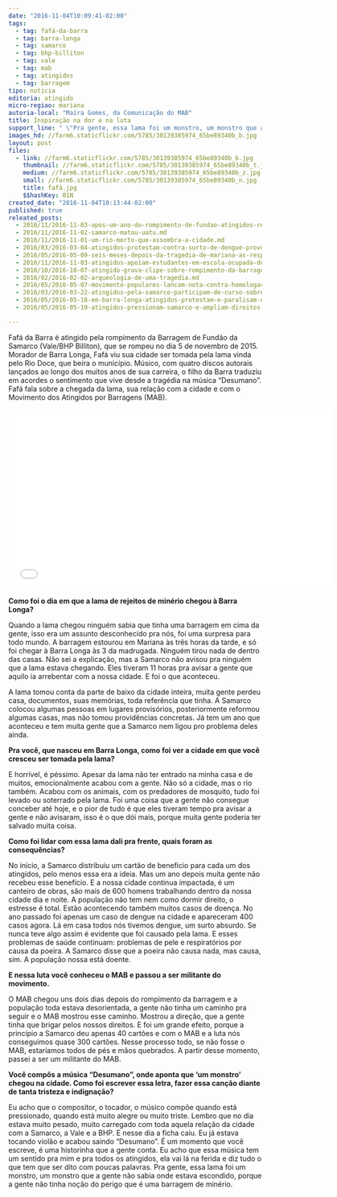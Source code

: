 ```yaml
---
date: "2016-11-04T10:09:41-02:00"
tags:
  - tag: fafá-da-barra
  - tag: barra-longa
  - tag: samarco
  - tag: bhp-billiton
  - tag: vale
  - tag: mab
  - tag: atingidos
  - tag: barragem
tipo: noticia
editoria: atingido
micro-regiao: mariana
autoria-local: "Maíra Gomes, da Comunicação do MAB"
title: Inspiração na dor e na luta
support_line: " \"Pra gente, essa lama foi um monstro, um monstro que a gente não sabia onde estava escondido, porque a gente não tinha noção do perigo que é uma barragem de minério\", afirma o músico e atingido Fafá da Barra. "
images_hd: //farm6.staticflickr.com/5785/30139385974_65be89340b_b.jpg
layout: post
files:
  - link: //farm6.staticflickr.com/5785/30139385974_65be89340b_b.jpg
    thumbnail: //farm6.staticflickr.com/5785/30139385974_65be89340b_t.jpg
    medium: //farm6.staticflickr.com/5785/30139385974_65be89340b_z.jpg
    small: //farm6.staticflickr.com/5785/30139385974_65be89340b_n.jpg
    title: fafá.jpg
    $$hashKey: 01N
created_date: "2016-11-04T10:13:44-02:00"
published: true
releated_posts:
  - 2016/11/2016-11-03-apos-um-ano-do-rompimento-de-fundao-atingidos-realizam-encontro-em-mariana.md
  - 2016/11/2016-11-02-samarco-matou-uatu.md
  - 2016/11/2016-11-01-um-rio-morto-que-assombra-a-cidade.md
  - 2016/03/2016-03-04-atingidos-protestam-contra-surto-de-dengue-provocado-pela-samarco.md
  - 2016/05/2016-05-09-seis-meses-depois-da-tragedia-de-mariana-as-respostas-ainda-nao-foram-dadas.md
  - 2016/11/2016-11-03-atingidos-apoiam-estudantes-em-escola-ocupada-de-mariana-mg.md
  - 2016/10/2016-10-07-atingido-grava-clipe-sobre-rompimento-da-barragem-da-samarco.md
  - 2016/02/2016-02-02-arqueologia-de-uma-tragedia.md
  - 2016/05/2016-05-07-movimento-populares-lancam-nota-contra-homologacao-do-acordao-entre-samarco-e-governos-federal-e-estaduais.md
  - 2016/03/2016-03-22-atingidos-pela-samarco-participam-de-curso-sobre-pensadores-brasileiros.md
  - 2016/05/2016-05-18-em-barra-longa-atingidos-protestam-e-paralisam-obras-da-samarco.md
  - 2016/05/2016-05-19-atingidos-pressionam-samarco-e-ampliam-direitos-em-barra-longa.md

---
```

<p>Faf&aacute; da Barra &eacute; atingido pela rompimento da Barragem de Fund&atilde;o da Samarco (Vale/BHP Billiton), que se rompeu no dia 5 de novembro de 2015. Morador de Barra Longa, Faf&aacute; viu sua cidade ser tomada pela lama vinda pelo Rio Doce, que beira o munic&iacute;pio. M&uacute;sico, com quatro discos autorais lan&ccedil;ados ao longo dos muitos anos de sua carreira, o filho da Barra traduziu em acordes o sentimento que vive desde a trag&eacute;dia na m&uacute;sica &ldquo;Desumano&rdquo;. Faf&aacute; fala sobre a chegada da lama, sua rela&ccedil;&atilde;o com a cidade e com o Movimento dos Atingidos por Barragens (MAB).</p>

<p><iframe allowfullscreen="" frameborder="0" height="360" src="//www.youtube.com/embed/R7VL2Ap9uEA" width="640"></iframe></p>

<p><strong>Como foi o dia em que a lama de rejeitos de min&eacute;rio chegou &agrave; Barra Longa?</strong></p>

<p>Quando a lama chegou ningu&eacute;m sabia que tinha uma barragem em cima da gente, isso era um assunto desconhecido pra n&oacute;s, foi uma surpresa para todo mundo. A barragem estourou em Mariana &agrave;s tr&ecirc;s horas da tarde, e s&oacute; foi chegar &agrave; Barra Longa &agrave;s 3 da madrugada. Ningu&eacute;m tirou nada de dentro das casas. N&atilde;o sei a explica&ccedil;&atilde;o, mas a Samarco n&atilde;o avisou pra ningu&eacute;m que a lama estava chegando. Eles tiveram 11 horas pra avisar a gente que aquilo ia arrebentar com a nossa cidade. E foi o que aconteceu.</p>

<p>A lama tomou conta da parte de baixo da cidade inteira, muita gente perdeu casa, documentos, suas mem&oacute;rias, toda refer&ecirc;ncia que tinha. A Samarco colocou algumas pessoas em lugares provis&oacute;rios, posteriormente reformou algumas casas, mas n&atilde;o tomou provid&ecirc;ncias concretas. J&aacute; tem um ano que aconteceu e tem muita gente que a Samarco nem ligou pro problema deles ainda.</p>

<p><strong>Pra voc&ecirc;, que nasceu em Barra Longa, como foi ver a cidade em que voc&ecirc; cresceu ser tomada pela lama?</strong></p>

<p>E horr&iacute;vel, &eacute; p&eacute;ssimo. Apesar da lama n&atilde;o ter entrado na minha casa e de muitos, emocionalmente acabou com a gente. N&atilde;o s&oacute; a cidade, mas o rio tamb&eacute;m. Acabou com os animais, com os predadores de mosquito, tudo foi levado ou soterrado pela lama. Foi uma coisa que a gente n&atilde;o consegue conceber at&eacute; hoje, e o pior de tudo &eacute; que eles tiveram tempo pra avisar a gente e n&atilde;o avisaram, isso &eacute; o que d&oacute;i mais, porque muita gente poderia ter salvado muita coisa.</p>

<p><strong>Como foi lidar com essa lama dali pra frente, quais foram as consequ&ecirc;ncias? </strong></p>

<p>No in&iacute;cio, a Samarco distribuiu um cart&atilde;o de beneficio para cada um dos atingidos, pelo menos essa era a ideia. Mas um ano depois muita gente n&atilde;o recebeu esse benef&iacute;cio. E a nossa cidade continua impactada, &eacute; um canteiro de obras, s&atilde;o mais de 600 homens trabalhando dentro da nossa cidade dia e noite. A popula&ccedil;&atilde;o n&atilde;o tem nem como dormir direito, o estresse &eacute; total. Est&atilde;o acontecendo tamb&eacute;m muitos casos de doen&ccedil;a. No ano passado foi apenas um caso de dengue na cidade e apareceram 400 casos agora. L&aacute; em casa todos n&oacute;s tivemos dengue, um surto absurdo. Se nunca teve algo assim &eacute; evidente que foi causado pela lama. E esses problemas de sa&uacute;de continuam: problemas de pele e respirat&oacute;rios por causa da poeira. A Samarco disse que a poeira n&atilde;o causa nada, mas causa, sim. A popula&ccedil;&atilde;o nossa est&aacute; doente.</p>

<p><strong>E nessa luta voc&ecirc; conheceu o MAB e passou a ser militante do movimento.</strong></p>

<p>O MAB chegou uns dois dias depois do rompimento da barragem e a popula&ccedil;&atilde;o toda estava desorientada, a gente n&atilde;o tinha um caminho pra seguir e o MAB mostrou esse caminho. Mostrou a dire&ccedil;&atilde;o, que a gente tinha que brigar pelos nossos direitos. E foi um grande efeito, porque a princ&iacute;pio a Samarco deu apenas 40 cart&otilde;es e com o MAB e a luta n&oacute;s conseguimos quase 300 cart&otilde;es. Nesse processo todo, se n&atilde;o fosse o MAB, estar&iacute;amos todos de p&eacute;s e m&atilde;os quebrados. A partir desse momento, passei a ser um militante do MAB.</p>

<p><strong>Voc&ecirc; comp&ocirc;s a m&uacute;sica &ldquo;Desumano&rdquo;, onde aponta que &lsquo;um monstro&rsquo; chegou na cidade. Como foi escrever essa letra, fazer essa can&ccedil;&atilde;o diante de tanta tristeza e indigna&ccedil;&atilde;o?</strong></p>

<p>Eu acho que o compositor, o tocador, o m&uacute;sico comp&otilde;e quando est&aacute; pressionado, quando est&aacute; muito alegre ou muito triste. Lembro que no dia estava muito pesado, muito carregado com toda aquela rela&ccedil;&atilde;o da cidade com a Samarco, a Vale e a BHP. E nesse dia a ficha caiu. Eu j&aacute; estava tocando viol&atilde;o e acabou saindo &ldquo;Desumano&rdquo;. &Eacute; um momento que voc&ecirc; escreve, &eacute; uma historinha que a gente conta. Eu acho que essa m&uacute;sica tem um sentido pra mim e pra todos os atingidos, ela vai l&aacute; na ferida e diz tudo o que tem que ser dito com poucas palavras. Pra gente, essa lama foi um monstro, um monstro que a gente n&atilde;o sabia onde estava escondido, porque a gente n&atilde;o tinha no&ccedil;&atilde;o do perigo que &eacute; uma barragem de min&eacute;rio.&nbsp;</p>
